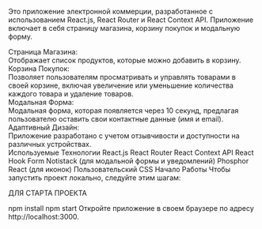 
Это приложение электронной коммерции, разработанное с использованием React.js, React Router и React Context API. Приложение включает в себя страницу магазина, корзину покупок и модальную форму.

Страница Магазина: <br>
Отображает список продуктов, которые можно добавить в корзину.<br>
Корзина Покупок: <br> Позволяет пользователям просматривать и управлять товарами в своей корзине, включая увеличение или уменьшение количества каждого товара и удаление товаров.<br>
Модальная Форма: <br>Модальная форма, которая появляется через 10 секунд, предлагая пользователю оставить свои контактные данные (имя и email).<br>
Адаптивный Дизайн: <br>Приложение разработано с учетом отзывчивости и доступности на различных устройствах.<br>
Используемые Технологии
React.js
React Router
React Context API
React Hook Form
Notistack (для модальной формы и уведомлений)
Phosphor React (для иконок)
Пользовательский CSS
Начало Работы
Чтобы запустить проект локально, следуйте этим шагам:

ДЛЯ СТАРТА ПРОЕКТА

npm install
npm start
Откройте приложение в своем браузере по адресу http://localhost:3000.
